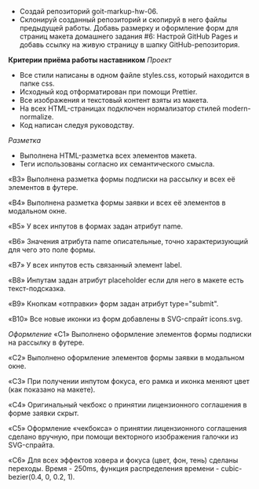 - Создай репозиторий goit-markup-hw-06.
- Склонируй созданный репозиторий и скопируй в него файлы предыдущей работы.
  Добавь размерку и оформление форм для страниц макета домашнего задания #6:
  Настрой GitHub Pages и добавь ссылку на живую страницу в шапку GitHub-репозитория.

**Критерии приёма работы наставником**
_Проект_

- Все стили написаны в одном файле styles.css, который находится в папке css.
- Исходный код отформатирован при помощи Prettier.
- Все изображения и текстовый контент взяты из макета.
- На всех HTML-страницах подключен нормализатор стилей modern-normalize.
- Код написан следуя руководству.

_Разметка_

- Выполнена HTML-разметка всех элементов макета.
- Теги использованы согласно их семантического смысла.

«B3» Выполнена разметка формы подписки на рассылку и всех её элементов в футере.

«B4» Выполнена разметка формы заявки и всех её элементов в модальном окне.

«B5» У всех инпутов в формах задан атрибут name.

«B6» Значения атрибута name описательные, точно характеризующий для чего это поле формы.

«B7» У всех инпутов есть связанный элемент label.

«B8» Инпутам задан атрибут placeholder если для него в макете есть текст-подсказка.

«B9» Кнопкам «отправки» форм задан атрибут type="submit".

«B10» Все новые иконки из форм добавлены в SVG-спрайт icons.svg.

_Оформление_
«C1» Выполнено оформление элементов формы подписки на рассылку в футере.

«C2» Выполнено оформление элементов формы заявки в модальном окне.

«C3» При получении инпутом фокуса, его рамка и иконка меняют цвет (как показано на макете).

«C4» Оригинальный чекбокс о принятии лицензионного соглашения в форме заявки скрыт.

«C5» Оформление «чекбокса» о принятии лицензионного соглашения сделано вручную, при помощи векторного изображения галочки из SVG-спрайта.

«C6» Для всех эффектов ховера и фокуса (цвет, фон, тень) сделаны переходы. Время - 250ms, функция распределения времени - cubic-bezier(0.4, 0, 0.2, 1).
